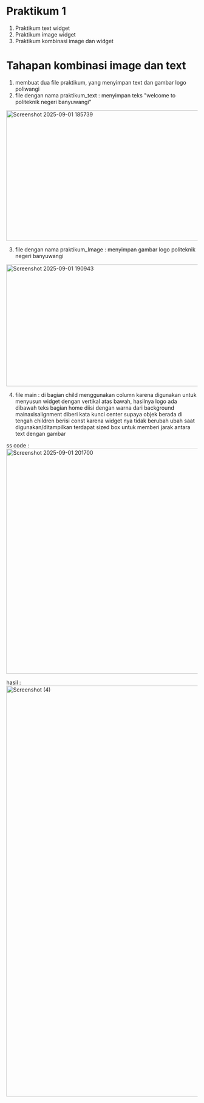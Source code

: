 # Praktikum 1
1. Praktikum text widget
2. Praktikum image widget
3. Praktikum kombinasi image dan widget

# Tahapan kombinasi image dan text
1. membuat dua file praktikum, yang menyimpan text dan gambar logo poliwangi 
2. file dengan nama praktikum_text : menyimpan teks "welcome to politeknik negeri banyuwangi"
<img width="986" height="343" alt="Screenshot 2025-09-01 185739" src="https://github.com/user-attachments/assets/3daba708-ace1-46a2-ba92-bbd10d688c0d" />

3. file dengan nama praktikum_Image : menyimpan gambar logo politeknik negeri banyuwangi
<img width="648" height="320" alt="Screenshot 2025-09-01 190943" src="https://github.com/user-attachments/assets/079aeedf-e59e-4009-bf3d-09d49aec76ae" />

4. file main :
di bagian child menggunakan column karena digunakan untuk menyusun widget dengan vertikal atas bawah, hasilnya logo ada dibawah teks
bagian home diisi dengan warna dari background
mainaxisalignment diberi kata kunci center supaya objek berada di tengah
children berisi const karena widget nya tidak berubah ubah saat digunakan/ditampilkan
terdapat sized box untuk memberi jarak antara text dengan gambar

ss code : <img width="833" height="592" alt="Screenshot 2025-09-01 201700" src="https://github.com/user-attachments/assets/4d51c924-af04-4f3d-a2d2-01ea70a69fb5" />

hasil : 
<img width="1920" height="1080" alt="Screenshot (4)" src="https://github.com/user-attachments/assets/821b81cd-ba18-495e-b294-3ea635f64b8b" />
